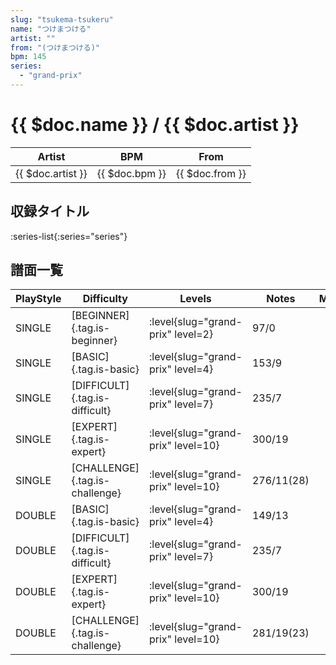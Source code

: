 ```yaml
---
slug: "tsukema-tsukeru"
name: "つけまつける"
artist: ""
from: "(つけまつける)"
bpm: 145
series:
  - "grand-prix"
---
```


# {{ $doc.name }} / {{ $doc.artist }}

|Artist|BPM|From|
|------|---|----|
|{{ $doc.artist }}|{{ $doc.bpm }}|{{ $doc.from }}|

## 収録タイトル

:series-list{:series="series"}

## 譜面一覧

|PlayStyle|Difficulty|Levels|Notes|Movie|
|---------|----------|------|-----|-----|
|SINGLE|[BEGINNER]{.tag.is-beginner}|<div class="field is-grouped is-grouped-multiline"> :level{slug="grand-prix" level=2}</div>|97/0||
|SINGLE|[BASIC]{.tag.is-basic}|<div class="field is-grouped is-grouped-multiline"> :level{slug="grand-prix" level=4}</div>|153/9||
|SINGLE|[DIFFICULT]{.tag.is-difficult}|<div class="field is-grouped is-grouped-multiline"> :level{slug="grand-prix" level=7}</div>|235/7||
|SINGLE|[EXPERT]{.tag.is-expert}|<div class="field is-grouped is-grouped-multiline"> :level{slug="grand-prix" level=10}</div>|300/19||
|SINGLE|[CHALLENGE]{.tag.is-challenge}|<div class="field is-grouped is-grouped-multiline"> :level{slug="grand-prix" level=10}</div>|276/11(28)||
|DOUBLE|[BASIC]{.tag.is-basic}|<div class="field is-grouped is-grouped-multiline"> :level{slug="grand-prix" level=4}</div>|149/13||
|DOUBLE|[DIFFICULT]{.tag.is-difficult}|<div class="field is-grouped is-grouped-multiline"> :level{slug="grand-prix" level=7}</div>|235/7||
|DOUBLE|[EXPERT]{.tag.is-expert}|<div class="field is-grouped is-grouped-multiline"> :level{slug="grand-prix" level=10}</div>|300/19||
|DOUBLE|[CHALLENGE]{.tag.is-challenge}|<div class="field is-grouped is-grouped-multiline"> :level{slug="grand-prix" level=10}</div>|281/19(23)||
